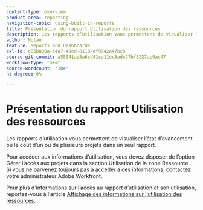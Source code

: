 ```yaml
---
content-type: overview
product-area: reporting
navigation-topic: using-built-in-reports
title: Présentation du rapport Utilisation des ressources
description: Les rapports d’utilisation vous permettent de visualiser l’état d’avancement ou le coût d’un ou de plusieurs projets dans un seul rapport.
author: Nolan
feature: Reports and Dashboards
exl-id: c85b880a-c4a7-49ed-8118-ef9942a47bc3
source-git-commit: a55041ad5a6cd41cd11ec3ade27bf5227ae0ac47
workflow-type: tm+mt
source-wordcount: '104'
ht-degree: 0%

---
```



# Présentation du rapport Utilisation des ressources

<!--CONTEXT SENSITIVE HELP - this is linked to the product. It is about a Resource reporting built-in report, so we need to keep it in both areas.-->

Les rapports d’utilisation vous permettent de visualiser l’état d’avancement ou le coût d’un ou de plusieurs projets dans un seul rapport.

Pour accéder aux informations d’utilisation, vous devez disposer de l’option Gérer l’accès aux projets dans la section Utilisation de la zone Ressource . Si vous ne parvenez toujours pas à accéder à ces informations, contactez votre administrateur Adobe Workfront.

Pour plus d’informations sur l’accès au rapport d’utilisation et son utilisation, reportez-vous à l’article [Affichage des informations sur l’utilisation des ressources](../../../resource-mgmt/resource-utilization/view-utilization-information.md).
